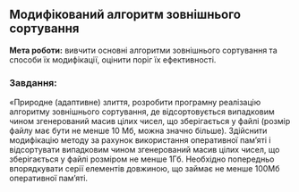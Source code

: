 ## Модифікований алгоритм зовнішнього сортування
**Мета роботи:** вивчити основні алгоритми зовнішнього сортування та способи їх модифікації, оцінити поріг їх ефективності.

### Завдання:
«Природне (адаптивне) злиття, розробити програмну реалізацію алгоритму зовнішнього сортування, де відсортовується випадковим чином згенерований масив цілих чисел, що зберігається у файлі (розмір файлу має бути не менше 10 Мб, можна значно більше).
Здійснити модифікацію методу за рахунок використання оперативної пам’яті і відсортувати випадковим чином згенерований масив цілих чисел, що зберігається у файлі розміром не менше 1Гб. Необхідно попередньо впорядкувати серії елементів довжиною, що займає не менше 100Мб оперативної пам’яті.
